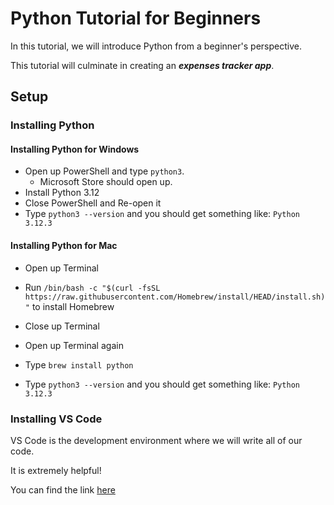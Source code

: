 # Python Tutorial for Beginners

In this tutorial, we will introduce Python from a beginner's perspective. 

This tutorial will culminate in creating an ***expenses tracker app***.

## Setup

### Installing Python

#### Installing Python for Windows

- Open up PowerShell and type ```python3```. 
    - Microsoft Store should open up. 
- Install Python 3.12
- Close PowerShell and Re-open it
- Type ```python3 --version``` and you should get something like: ```Python 3.12.3```

#### Installing Python for Mac

- Open up Terminal
- Run ```/bin/bash -c "$(curl -fsSL https://raw.githubusercontent.com/Homebrew/install/HEAD/install.sh)"``` to install Homebrew
- Close up Terminal

- Open up Terminal again
- Type ```brew install python```
- Type ```python3 --version``` and you should get something like: ```Python 3.12.3```

### Installing VS Code

VS Code is the development environment where we will write all of our code.

It is extremely helpful!

You can find the link [here](https://code.visualstudio.com/download)

